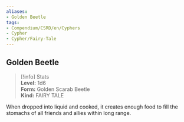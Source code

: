 ```yaml
---
aliases:
- Golden Beetle
tags:
- Compendium/CSRD/en/Cyphers
- Cypher
- Cypher/Fairy-Tale
---
```


  
## Golden Beetle  
>[!info] Stats  
> **Level:** 1d6  
> **Form:** Golden Scarab Beetle  
> **Kind:** FAIRY TALE
  
When dropped into liquid and cooked, it creates enough food to fill the stomachs of all friends and allies within long range.